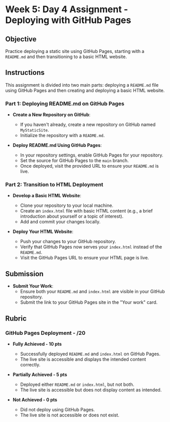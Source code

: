 # Week 5: Day 4 Assignment - Deploying with GitHub Pages

## Objective

Practice deploying a static site using GitHub Pages, starting with a `README.md` and then transitioning to a basic HTML website.

## Instructions

This assignment is divided into two main parts: deploying a `README.md` file using GitHub Pages and then creating and deploying a basic HTML website.

### Part 1: Deploying README.md on GitHub Pages

- **Create a New Repository on GitHub**:

  - If you haven't already, create a new repository on GitHub named `MyStaticSite`.
  - Initialize the repository with a `README.md`.

- **Deploy README.md Using GitHub Pages**:
  - In your repository settings, enable GitHub Pages for your repository.
  - Set the source for GitHub Pages to the `main` branch.
  - Once deployed, visit the provided URL to ensure your `README.md` is live.

### Part 2: Transition to HTML Deployment

- **Develop a Basic HTML Website**:

  - Clone your repository to your local machine.
  - Create an `index.html` file with basic HTML content (e.g., a brief introduction about yourself or a topic of interest).
  - Add and commit your changes locally.

- **Deploy Your HTML Website**:
  - Push your changes to your GitHub repository.
  - Verify that GitHub Pages now serves your `index.html` instead of the `README.md`.
  - Visit the GitHub Pages URL to ensure your HTML page is live.

## Submission

- **Submit Your Work**:
  - Ensure both your `README.md` and `index.html` are visible in your GitHub repository.
  - Submit the link to your GitHub Pages site in the "Your work" card.

## Rubric

### GitHub Pages Deployment - /20

- **Fully Achieved - 10 pts**

  - Successfully deployed `README.md` and `index.html` on GitHub Pages.
  - The live site is accessible and displays the intended content correctly.

- **Partially Achieved - 5 pts**

  - Deployed either `README.md` or `index.html`, but not both.
  - The live site is accessible but does not display content as intended.

- **Not Achieved - 0 pts**
  - Did not deploy using GitHub Pages.
  - The live site is not accessible or does not exist.
